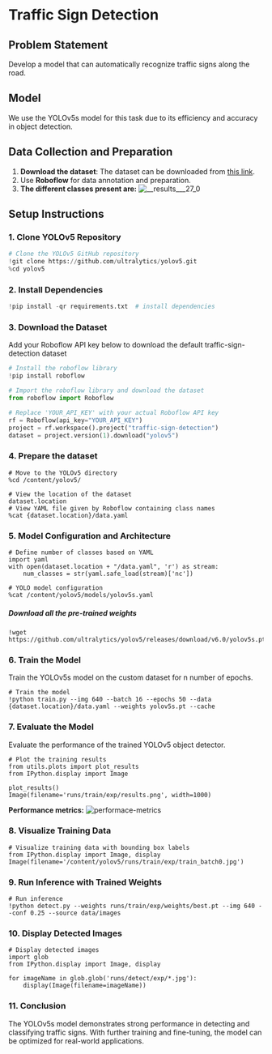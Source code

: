 # Traffic Sign Detection

## Problem Statement
Develop a model that can automatically recognize traffic signs along the road.

## Model
We use the YOLOv5s model for this task due to its efficiency and accuracy in object detection.

## Data Collection and Preparation
1. **Download the dataset**: The dataset can be downloaded from [this link](https://d3ilbtxij3aepc.cloudfront.net/projects/AI-Capstone-Projects/PRAICP-1002-TrafSignDetc.zip).
2. Use **Roboflow** for data annotation and preparation.
3. **The different classes present are:**
![__results___27_0](https://github.com/user-attachments/assets/af9e635e-fe36-453a-a46e-fcb7838bde01)


## Setup Instructions

### 1. Clone YOLOv5 Repository
```python
# Clone the YOLOv5 GitHub repository
!git clone https://github.com/ultralytics/yolov5.git
%cd yolov5
```
### 2. Install Dependencies
```python
!pip install -qr requirements.txt  # install dependencies
```
### 3. Download the Dataset
Add your Roboflow API key below to download the default traffic-sign-detection dataset
```python
# Install the roboflow library
!pip install roboflow

# Import the roboflow library and download the dataset
from roboflow import Roboflow

# Replace 'YOUR_API_KEY' with your actual Roboflow API key
rf = Roboflow(api_key="YOUR_API_KEY")
project = rf.workspace().project("traffic-sign-detection")
dataset = project.version(1).download("yolov5")
```
### 4. Prepare the dataset
```
# Move to the YOLOv5 directory
%cd /content/yolov5/

# View the location of the dataset
dataset.location
# View YAML file given by Roboflow containing class names
%cat {dataset.location}/data.yaml
```
### 5. Model Configuration and Architecture
```
# Define number of classes based on YAML
import yaml
with open(dataset.location + "/data.yaml", 'r') as stream:
    num_classes = str(yaml.safe_load(stream)['nc'])
```
```
# YOLO model configuration
%cat /content/yolov5/models/yolov5s.yaml
```
##### Download all the pre-trained weights
```
!wget https://github.com/ultralytics/yolov5/releases/download/v6.0/yolov5s.pt
```
### 6. Train the Model
Train the YOLOv5s model on the custom dataset for n number of epochs.
```
# Train the model
!python train.py --img 640 --batch 16 --epochs 50 --data {dataset.location}/data.yaml --weights yolov5s.pt --cache
```
### 7. Evaluate the Model
Evaluate the performance of the trained YOLOv5 object detector.
```
# Plot the training results
from utils.plots import plot_results
from IPython.display import Image

plot_results()
Image(filename='runs/train/exp/results.png', width=1000)
```
**Performance metrics:**
![performace-metrics](https://github.com/user-attachments/assets/567b54c8-8bf2-4264-9de6-1cd0b1b9151c)


### 8. Visualize Training Data
```
# Visualize training data with bounding box labels
from IPython.display import Image, display
Image(filename='/content/yolov5/runs/train/exp/train_batch0.jpg')
```
### 9. Run Inference with Trained Weights
```
# Run inference
!python detect.py --weights runs/train/exp/weights/best.pt --img 640 --conf 0.25 --source data/images
```
### 10. Display Detected Images
```
# Display detected images
import glob
from IPython.display import Image, display

for imageName in glob.glob('runs/detect/exp/*.jpg'):
    display(Image(filename=imageName))
```
### 11. Conclusion
The YOLOv5s model demonstrates strong performance in detecting and classifying traffic signs. With further training and fine-tuning, the model can be optimized for real-world applications.




